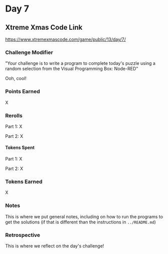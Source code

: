 # Day 7

## Xtreme Xmas Code Link

https://www.xtremexmascode.com/game/public/13/day/7/

### Challenge Modifier

"Your challenge is to write a program to complete today's puzzle using a random selection from the Visual Programming Box: Node-RED"

Ooh, cool!

### Points Earned

X

### Rerolls

Part 1: X

Part 2: X

#### Tokens Spent

Part 1: X

Part 2: X

### Tokens Earned

X

### Notes

This is where we put general notes, including on how to run the programs to get the solutions (if that is different than the instructions in `../README.md`)

### Retrospective

This is where we reflect on the day's challenge!

